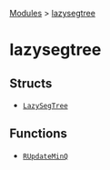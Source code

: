 [Modules](../index.md) > [lazysegtree]()

# lazysegtree

## Structs

- [`LazySegTree`](./LazySegTree.md)

## Functions

- [`RUpdateMinQ`](./RUpdateMinQ.md)
